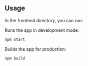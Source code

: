 ## Usage
In the frontend directory, you can run:

Runs the app in development mode:
```bash
npm start
```

Builds the app for production:
```bash
npm build
```
